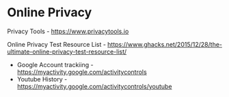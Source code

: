 
# Online Privacy
Privacy Tools - https://www.privacytools.io

Online Privacy Test Resource List - https://www.ghacks.net/2015/12/28/the-ultimate-online-privacy-test-resource-list/

- Google Account trackiing - https://myactivity.google.com/activitycontrols
- Youtube History - https://myactivity.google.com/activitycontrols/youtube
